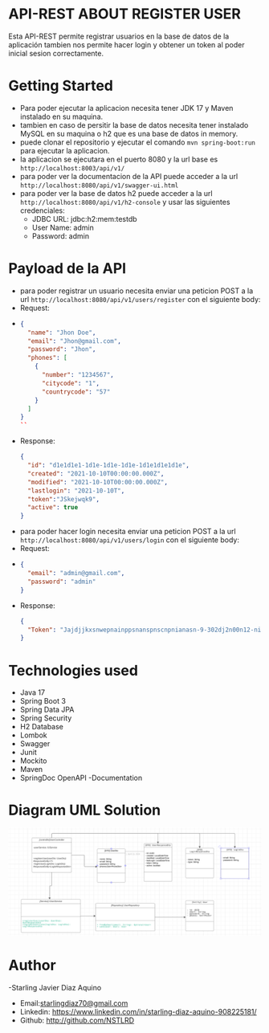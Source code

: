 # API-REST ABOUT REGISTER USER
Esta API-REST permite registrar usuarios en la base de datos de la aplicación
tambien nos permite hacer login y obtener un token al poder inicial sesion correctamente.

# Getting Started
- Para poder ejecutar la aplicacion necesita tener JDK 17 y Maven instalado en su maquina.
- tambien en caso de persitir la base de datos necesita tener instalado MySQL en su maquina o h2 que es una base de datos in memory.
- puede clonar el repositorio y ejecutar el comando `mvn spring-boot:run` para ejecutar la aplicacion.
- la aplicacion se ejecutara en el puerto 8080 y la url base es `http://localhost:8003/api/v1/`
- para poder ver la documentacion de la API puede acceder a la url `http://localhost:8080/api/v1/swagger-ui.html`
- para poder ver la base de datos h2 puede acceder a la url `http://localhost:8080/api/v1/h2-console` y usar las siguientes credenciales:
  - JDBC URL: jdbc:h2:mem:testdb
  - User Name: admin
  - Password: admin

# Payload de la API
- para poder registrar un usuario necesita enviar una peticion POST a la url `http://localhost:8080/api/v1/users/register` con el siguiente body:
- Request:  
- ```json
  {
    "name": "Jhon Doe",
    "email": "Jhon@gmail.com",
    "password": "Jhon",
    "phones": [
      {
        "number": "1234567",
        "citycode": "1",
        "countrycode": "57"
      }
    ]
  }
  ``
- Response:
  ```json
  {
    "id": "d1e1d1e1-1d1e-1d1e-1d1e-1d1e1d1e1d1e",
    "created": "2021-10-10T00:00:00.000Z",
    "modified": "2021-10-10T00:00:00.000Z",
    "lastlogin": "2021-10-10T", 
    "token":"JSkejwqk9",
    "active": true
  }
  ```
- para poder hacer login necesita enviar una peticion POST a la url `http://localhost:8080/api/v1/users/login` con el siguiente body:
- Request:  
- ```json
  {
    "email": "admin@gmail.com",
    "password": "admin"
  }
  ```
- Response:
  ```json
  {
    "Token": "Jajdjjkxsnwepnainppsnanspnscnpnianasn-9-302dj2n00n12-nieodlaljdcl"
  }
  ```
# Technologies used
- Java 17
- Spring Boot 3
- Spring Data JPA
- Spring Security
- H2 Database
- Lombok
- Swagger
- Junit
- Mockito
- Maven
- SpringDoc OpenAPI -Documentation

# Diagram UML Solution
![UML Solution Diagram](src/main/resources/static/UML-Solution.png "UML Solution Diagram")

# Author
-Starling Javier Diaz Aquino
- Email:starlingdiaz70@gmail.com
- Linkedin: https://www.linkedin.com/in/starling-diaz-aquino-908225181/
- Github: http://github.com/NSTLRD
